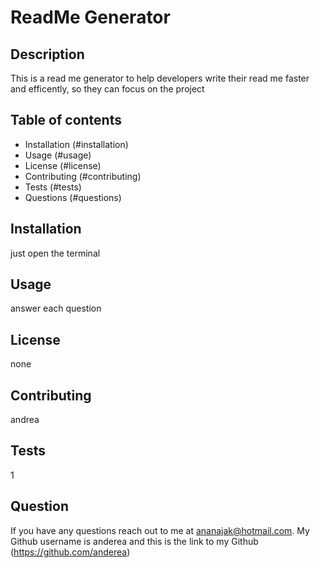 # ReadMe Generator

## Description
This is a read me generator to help developers write their read me faster and efficently, so they can focus on the project

## Table of contents
- Installation (#installation)
- Usage (#usage)
- License (#license)
- Contributing (#contributing)
- Tests (#tests)
- Questions (#questions)

## Installation
just open the terminal

## Usage
answer each question

## License
none

## Contributing
andrea

## Tests
1

## Question
If you have any questions reach out to me at ananajak@hotmail.com.
My Github username is anderea and this is the link to my Github (https://github.com/anderea)